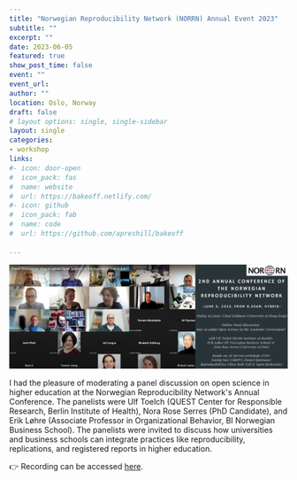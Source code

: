 ```yaml
---
title: "Norwegian Reproducibility Network (NORRN) Annual Event 2023"
subtitle: ""
excerpt: ""
date: 2023-06-05
featured: true
show_post_time: false
event: ""
event_url: 
author: ""
location: Oslo, Norway
draft: false
# layout options: single, single-sidebar
layout: single
categories:
- workshop
links:
#- icon: door-open
#  icon_pack: fas
#  name: website
#  url: https://bakeoff.netlify.com/
#- icon: github
#  icon_pack: fab
#  name: code
#  url: https://github.com/apreshill/bakeoff

---
```


![](featured.jpg)


I had the pleasure of moderating a panel discussion on open science in higher education at the Norwegian Reproducibility Network's Annual Conference. The panelists were Ulf Toelch (QUEST Center for Responsible Research, Berlin Institute of Health), Nora Rose Serres (PhD Candidate), and Erik Løhre (Associate Professor in Organizational Behavior, BI Norwegian Business School). The panelists were invited to discuss how universities and business schools can integrate practices like reproducibility, replications, and registered reports in higher education.

👉 Recording can be accessed [here](https://www.youtube.com/watch?v=q0Rs3BMw4UA&t=2s).